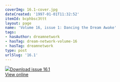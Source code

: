 ```yaml
---
coverImg: 16.1-cover.jpg
dateCreated: '1997-01-01T11:32:52'
itemId: bcphbsc3ttt
layout: page
name: 'Volume 16, issue 1: Dancing the Dream Awake'
tags:
- hasAuthor: dreamnetwork
- hasTag: dream-network-volume-16
- hasTag: dreamnetwork
type: post
urlSlug: '16.1'
---
```

<img class="card-journal-img" src="../images/16.1-rect.jpg"/><a href="../files/pdfs/Volume_16/16.1-Dream-Network-Vol-16-No-1.pdf" download="">Download issue 16.1</a><br><a href="../files/pdfs/Volume_16/16.1-Dream-Network-Vol-16-No-1.pdf">View online</a>